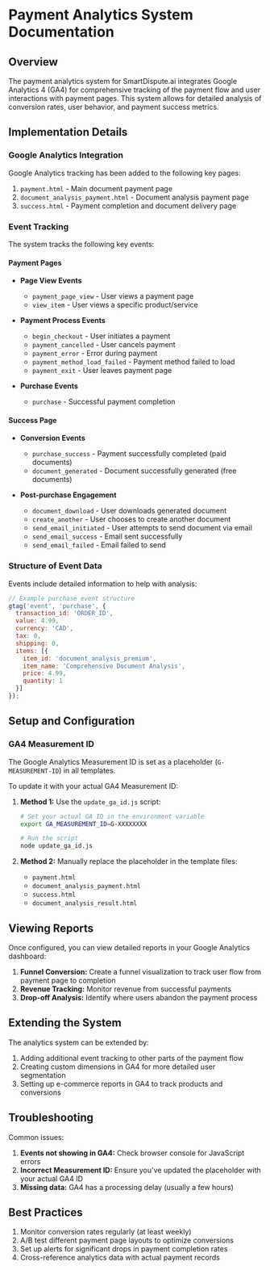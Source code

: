 # Payment Analytics System Documentation

## Overview

The payment analytics system for SmartDispute.ai integrates Google Analytics 4 (GA4) for comprehensive tracking of the payment flow and user interactions with payment pages. This system allows for detailed analysis of conversion rates, user behavior, and payment success metrics.

## Implementation Details

### Google Analytics Integration

Google Analytics tracking has been added to the following key pages:

1. `payment.html` - Main document payment page
2. `document_analysis_payment.html` - Document analysis payment page
3. `success.html` - Payment completion and document delivery page

### Event Tracking

The system tracks the following key events:

#### Payment Pages
- **Page View Events**
  - `payment_page_view` - User views a payment page
  - `view_item` - User views a specific product/service

- **Payment Process Events**
  - `begin_checkout` - User initiates a payment
  - `payment_cancelled` - User cancels payment
  - `payment_error` - Error during payment
  - `payment_method_load_failed` - Payment method failed to load
  - `payment_exit` - User leaves payment page

- **Purchase Events**
  - `purchase` - Successful payment completion

#### Success Page
- **Conversion Events**
  - `purchase_success` - Payment successfully completed (paid documents)
  - `document_generated` - Document successfully generated (free documents)

- **Post-purchase Engagement**
  - `document_download` - User downloads generated document
  - `create_another` - User chooses to create another document
  - `send_email_initiated` - User attempts to send document via email
  - `send_email_success` - Email sent successfully
  - `send_email_failed` - Email failed to send

### Structure of Event Data

Events include detailed information to help with analysis:

```javascript
// Example purchase event structure
gtag('event', 'purchase', {
  transaction_id: 'ORDER_ID',
  value: 4.99,
  currency: 'CAD',
  tax: 0,
  shipping: 0,
  items: [{
    item_id: 'document_analysis_premium',
    item_name: 'Comprehensive Document Analysis',
    price: 4.99,
    quantity: 1
  }]
});
```

## Setup and Configuration

### GA4 Measurement ID

The Google Analytics Measurement ID is set as a placeholder (`G-MEASUREMENT-ID`) in all templates. 

To update it with your actual GA4 Measurement ID:

1. **Method 1:** Use the `update_ga_id.js` script:
   ```bash
   # Set your actual GA ID in the environment variable
   export GA_MEASUREMENT_ID=G-XXXXXXXX
   
   # Run the script
   node update_ga_id.js
   ```

2. **Method 2:** Manually replace the placeholder in the template files:
   - `payment.html`
   - `document_analysis_payment.html`
   - `success.html`
   - `document_analysis_result.html`

## Viewing Reports

Once configured, you can view detailed reports in your Google Analytics dashboard:

1. **Funnel Conversion:** Create a funnel visualization to track user flow from payment page to completion
2. **Revenue Tracking:** Monitor revenue from successful payments
3. **Drop-off Analysis:** Identify where users abandon the payment process

## Extending the System

The analytics system can be extended by:

1. Adding additional event tracking to other parts of the payment flow
2. Creating custom dimensions in GA4 for more detailed user segmentation
3. Setting up e-commerce reports in GA4 to track products and conversions

## Troubleshooting

Common issues:

1. **Events not showing in GA4:** Check browser console for JavaScript errors
2. **Incorrect Measurement ID:** Ensure you've updated the placeholder with your actual GA4 ID
3. **Missing data:** GA4 has a processing delay (usually a few hours)

## Best Practices

1. Monitor conversion rates regularly (at least weekly)
2. A/B test different payment page layouts to optimize conversions
3. Set up alerts for significant drops in payment completion rates
4. Cross-reference analytics data with actual payment records